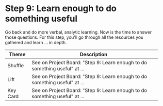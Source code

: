 # Step 9: Learn enough to do something useful

Go back and do more verbal, analytic learning. Now is the time to answer those questions. For this step, you'll go through all the resources you gathered and learn ... in depth.

| Theme | Description |
| -- | -- |
| Shuffle | See on Project Board: "Step 9: Learn enough to do something useful" at ... |
| Lift | See on Project Board: "Step 9: Learn enough to do something useful" at ... |
| Key Card | See on Project Board: "Step 9: Learn enough to do something useful" at ... |
